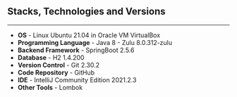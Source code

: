 ## Stacks, Technologies and Versions

---

- **OS** - Linux Ubuntu 21.04 in Oracle VM VirtualBox
- **Programming Language** - Java 8 - Zulu 8.0.312-zulu
- **Backend Framework** - SpringBoot 2.5.6
- **Database** - H2 1.4.200
- **Version Control** - Git 2.30.2
- **Code Repository** - GitHub
- **IDE** - IntelliJ Community Edition 2021.2.3
- **Other Tools** - Lombok
